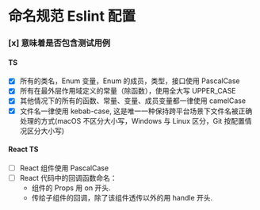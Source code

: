 # 命名规范 Eslint 配置

### [x] 意味着是否包含测试用例

#### TS

- [x] 所有的类名，Enum 变量，Enum 的成员，类型，接口使用 PascalCase
- [x] 所有在最外层作用域定义的常量（除函数），使用全大写 UPPER_CASE
- [x] 其他情况下的所有的函数、常量、变量、成员变量都一律使用 camelCase
- [x] 文件名一律使用 kebab-case, 这是唯一一种保持跨平台场景下文件名被正确处理的方式(macOS 不区分大小写，Windows 与 Linux 区分，Git 按配置情况区分大小写)

#### React TS

- [ ] React 组件使用 PascalCase
- [ ] React 代码中的回调函数命名：
  - 组件的 Props 用 on 开头.
  - 传给子组件的回调，除了该组件透传以外的用 handle 开头.
